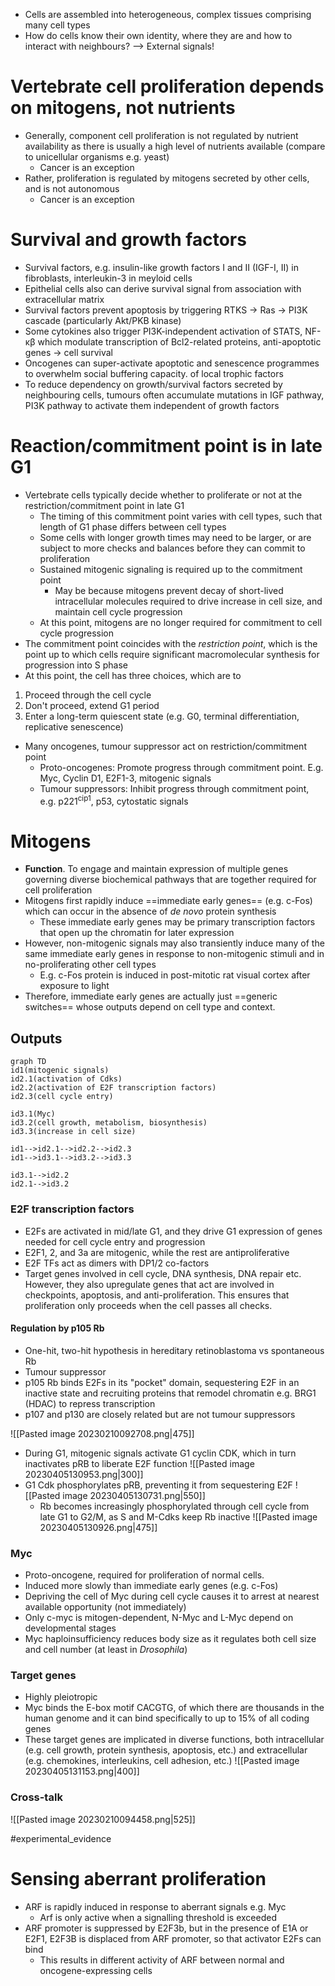 - Cells are assembled into heterogeneous, complex tissues comprising many cell types
- How do cells know their own identity, where they are and how to interact with neighbours? --> External signals! 

# Vertebrate cell proliferation depends on mitogens, not nutrients 
- Generally, component cell proliferation is not regulated by nutrient availability as there is usually a high level of nutrients available (compare to unicellular organisms e.g. yeast)
	- Cancer is an exception
- Rather, proliferation is regulated by mitogens secreted by other cells, and is not autonomous 
	- Cancer is an exception 

# Survival and growth factors  
- Survival factors, e.g. insulin-like growth factors I and II (IGF-I, II) in fibroblasts, interleukin-3 in meyloid cells 
- Epithelial cells also can derive survival signal from association with extracellular matrix 
- Survival factors prevent apoptosis by triggering RTKS -> Ras -> PI3K cascade (particularly Akt/PKB kinase)
- Some cytokines also trigger PI3K-independent activation of STATS, NF-κβ which modulate transcription of Bcl2-related proteins, anti-apoptotic genes -> cell survival 
- Oncogenes can super-activate apoptotic and senescence programmes to overwhelm social buffering capacity. of local trophic factors 
- To reduce dependency on growth/survival factors secreted by neighbouring cells, tumours often accumulate mutations in IGF pathway, PI3K pathway to activate them independent of growth factors 

# Reaction/commitment point is in late G1
- Vertebrate cells typically decide whether to proliferate or not at the restriction/commitment point in late G1 
	- The timing of this commitment point varies with cell types, such that length of G1 phase differs between cell types
	- Some cells with longer growth times may need to be larger, or are subject to more checks and balances before they can commit to proliferation 
	- Sustained mitogenic signaling is required up to the commitment point
		- May be because mitogens prevent decay of short-lived intracellular molecules required to drive increase in cell size, and maintain cell cycle progression 
	- At this point, mitogens are no longer required for commitment to cell cycle progression 
- The commitment point coincides with the *restriction point*, which is the point up to which cells require significant macromolecular synthesis for progression into S phase 
- At this point, the cell has three choices, which are to 
1. Proceed through the cell cycle
2. Don't proceed, extend G1 period 
3. Enter a long-term quiescent state (e.g. G0, terminal differentiation, replicative senescence)
- Many oncogenes, tumour suppressor act on restriction/commitment point
	- Proto-oncogenes: Promote progress through commitment point. E.g. Myc, Cyclin D1, E2F1-3, mitogenic signals
	- Tumour suppressors: Inhibit progress through commitment point, e.g. p221<sup>cip1</sup>, p53, cytostatic signals

# Mitogens
- **Function**. To engage and maintain expression of multiple genes governing diverse biochemical pathways that are together required for cell proliferation 
- Mitogens first rapidly induce ==immediate early genes== (e.g. c-Fos) which can occur in the absence of *de novo* protein synthesis
	- These immediate early genes may be primary transcription factors that open up the chromatin for later expression 
- However, non-mitogenic signals may also transiently induce many of the same immediate early genes in response to non-mitogenic stimuli and in no-proliferating other cell types 
	- E.g. c-Fos protein is induced in post-mitotic rat visual cortex after exposure to light 
- Therefore, immediate early genes are actually just ==generic switches== whose outputs depend on cell type and context. 

## Outputs
```mermaid
graph TD
id1(mitogenic signals)
id2.1(activation of Cdks)
id2.2(activation of E2F transcription factors)
id2.3(cell cycle entry)

id3.1(Myc)
id3.2(cell growth, metabolism, biosynthesis)
id3.3(increase in cell size)

id1-->id2.1-->id2.2-->id2.3
id1-->id3.1-->id3.2-->id3.3

id3.1-->id2.2
id2.1-->id3.2
```

### E2F transcription factors
- E2Fs are activated in mid/late G1, and they drive G1 expression of genes needed for cell cycle entry and progression 
- E2F1, 2, and 3a are mitogenic, while the rest are antiproliferative
- E2F TFs act as dimers with DP1/2 co-factors 
- Target genes involved in cell cycle, DNA synthesis, DNA repair etc. However, they also upregulate genes that act are involved in checkpoints, apoptosis, and anti-proliferation. This ensures that proliferation only proceeds when the cell passes all checks. 

#### Regulation by p105 Rb
- One-hit, two-hit hypothesis in hereditary retinoblastoma vs spontaneous Rb
- Tumour suppressor 
- p105 Rb binds E2Fs in its "pocket" domain, sequestering E2F in an inactive state and recruiting proteins that remodel chromatin e.g. BRG1 (HDAC) to repress transcription 
- p107 and p130 are closely related but are not tumour suppressors

![[Pasted image 20230210092708.png|475]]

- During G1, mitogenic signals activate G1 cyclin CDK, which in turn inactivates pRB to liberate E2F function 
![[Pasted image 20230405130953.png|300]]
-  G1 Cdk phosphorylates pRB, preventing it from sequestering E2F 
  ![[Pasted image 20230405130731.png|550]]
	- Rb becomes increasingly phosphorylated through cell cycle from late G1 to G2/M, as S and M-Cdks keep Rb inactive 
	  ![[Pasted image 20230405130926.png|475]]

### Myc 
- Proto-oncogene, required for proliferation of normal cells. 
- Induced more slowly than immediate early genes (e.g. c-Fos)
- Depriving the cell of Myc during cell cycle causes it to arrest at nearest available opportunity (not immediately)
- Only c-myc is mitogen-dependent, N-Myc and L-Myc depend on developmental stages 
- Myc haploinsufficiency reduces body size as it regulates both cell size and cell number (at least in *Drosophila*) 

### Target genes 
- Highly pleiotropic 
- Myc binds the E-box motif CACGTG, of which there are thousands in the human genome and it can bind specifically to up to 15% of all coding genes 
- These target genes are implicated in diverse functions, both intracellular (e.g. cell growth, protein synthesis, apoptosis, etc.) and extracellular (e.g. chemokines, interleukins, cell adhesion, etc.)
![[Pasted image 20230405131153.png|400]]

### Cross-talk 
![[Pasted image 20230210094458.png|525]]

#experimental_evidence 

# Sensing aberrant proliferation 
- ARF is rapidly induced in response to aberrant signals e.g. Myc 
	- Arf is only active when a signalling threshold is exceeded 
- ARF promoter is suppressed by E2F3b, but in the presence of E1A or E2F1, E2F3B is displaced from ARF promoter, so that activator E2Fs can bind 
	- This results in different activity of ARF between normal and oncogene-expressing cells 
